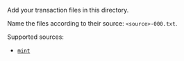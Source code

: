 Add your transaction files in this directory.

Name the files according to their source: `<source>-000.txt`.

Supported sources:

-   [`mint`](https://help.mint.com/Accounts-and-Transactions/888960591/How-can-I-download-my-transactions.htm)
